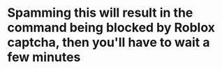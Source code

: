 # Spamming this will result in the command being blocked by Roblox captcha, then you'll have to wait a few minutes
